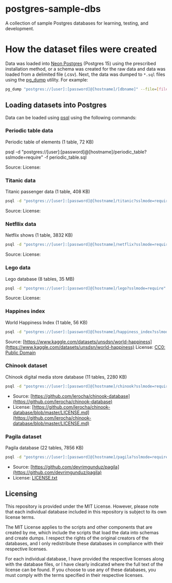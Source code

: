 # postgres-sample-dbs

A collection of sample Postgres databases for learning, testing, and development.

# How the dataset files were created

Data was loaded into [Neon Postgres](https://neon.tech/) (Postgres 15) using the prescribed installation method, or a schema was created for the raw data and data was loaded from a delimited file (.csv). Next, the data was dumped to `*.sql` files using the [pg_dump](https://www.postgresql.org/docs/current/app-pgdump.html) utility. For example:

```bash
pg_dump "postgres://[user]:[password]@[hostname]/[dbname]" --file=[file_name].sql --format=p --no-owner --no-privileges --no-tablespaces
```

## Loading datasets into Postgres

Data can be loaded using [psql](https://www.postgresql.org/docs/current/app-psql.html) using the following commands:

### Periodic table data

Periodic table of elements (1 table, 72 KB)

psql -d "postgres://[user]:[password]@[hostname]/periodic_table?sslmode=require" -f periodic_table.sql

Source: []()
License: []()

### Titanic data

Titanic passenger data (1 table, 408 KB)

```bash
psql -d "postgres://[user]:[password]@[hostname]/titanic?sslmode=require" -f titanic.sql
```

Source: []()
License: []()

### Netfllix data

Netflix shows (1 table, 3832 KB)

```bash
psql -d "postgres://[user]:[password]@[hostname]/netflix?sslmode=require" -f netflix_shows.sql
```

Source: []()
License: []()
  
### Lego data

Lego database (8 tables, 35 MB)

```bash
psql -d "postgres://[user]:[password]@[hostname]/lego?sslmode=require" -f lego.sql
```
Source: []()
License: []()
  
### Happines index

World Happiness Index (1 table, 56 KB)

```bash
psql -d "postgres://[user]:[password]@[hostname]/happiness_index?sslmode=require" -f happiness_index.sql
```

Source: [https://www.kaggle.com/datasets/unsdsn/world-happiness](https://www.kaggle.com/datasets/unsdsn/world-happiness)
License: [CC0: Public Domain](https://creativecommons.org/publicdomain/zero/1.0/)

### Chinook dataset

Chinook digital media store database (11 tables, 2280 KB)

```bash
psql -d "postgres://[user]:[password]@[hostname]/chinook?sslmode=require" -f chinook.sql
```

- Source: [https://github.com/lerocha/chinook-database](https://github.com/lerocha/chinook-database)
- License: [https://github.com/lerocha/chinook-database/blob/master/LICENSE.md](https://github.com/lerocha/chinook-database/blob/master/LICENSE.md)

  
### Pagila dataset

Pagila database (22 tables, 7856 KB)

```bash
psql -d "postgres://[user]:[password]@[hostname]/pagila?sslmode=require" -f pagila.sql
```

- Source: [https://github.com/devrimgunduz/pagila](https://github.com/devrimgunduz/pagila)
- License: [LICENSE.txt](https://github.com/devrimgunduz/pagila/blob/master/LICENSE.txt)


## Licensing

This repository is provided under the MIT License. However, please note that each individual database included in this repository is subject to its own license terms.

The MIT License applies to the scripts and other components that are created by me, which include the scripts that load the data into schemas and create dumps. I respect the rights of the original creators of the databases, and I only redistribute these databases in compliance with their respective licenses.

For each individual database, I have provided the respective licenses along with the database files, or I have clearly indicated where the full text of the license can be found. If you choose to use any of these databases, you must comply with the terms specified in their respective licenses.
